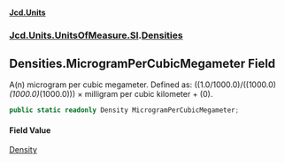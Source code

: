 #### [Jcd.Units](index.md 'index')
### [Jcd.Units.UnitsOfMeasure.SI](Jcd.Units.UnitsOfMeasure.SI.md 'Jcd.Units.UnitsOfMeasure.SI').[Densities](Densities.md 'Jcd.Units.UnitsOfMeasure.SI.Densities')

## Densities.MicrogramPerCubicMegameter Field

A(n) microgram per cubic megameter. Defined as: ((1.0/1000.0)/((1000.0)*(1000.0)*(1000.0))) × milligram per cubic kilometer + (0).

```csharp
public static readonly Density MicrogramPerCubicMegameter;
```

#### Field Value
[Density](Density.md 'Jcd.Units.UnitTypes.Density')